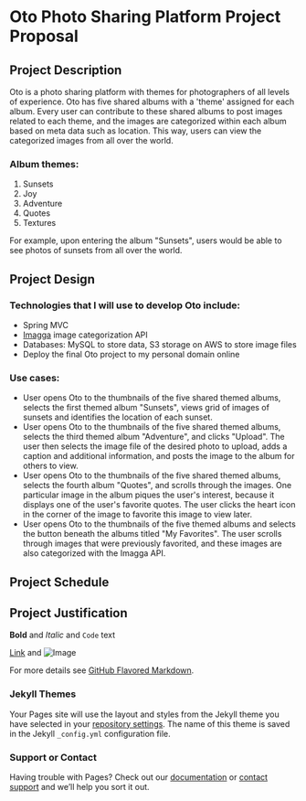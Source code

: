 # **Oto Photo Sharing Platform** Project Proposal

## **Project Description**
Oto is a photo sharing platform with themes for photographers of all levels of experience. Oto has five shared albums with a 'theme' assigned for each album. Every user can contribute to these shared albums to post images related to each theme, and the images are categorized within each album based on meta data such as location. This way, users can view the categorized images from all over the world.

### Album themes:
1. Sunsets
2. Joy 
3. Adventure
4. Quotes
5. Textures

For example, upon entering the album "Sunsets", users would be able to see photos of sunsets from all over the world. 

## **Project Design**

### Technologies that I will use to develop Oto include:
- Spring MVC
- [Imagga](https://imagga.com/) image categorization API 
- Databases: MySQL to store data, S3 storage on AWS to store image files
- Deploy the final Oto project to my personal domain online

### Use cases:
- User opens Oto to the thumbnails of the five shared themed albums, selects the first themed album "Sunsets", views grid of images of    sunsets and identifies the location of each sunset. 
- User opens Oto to the thumbnails of the five shared themed albums, selects the third themed album "Adventure", and clicks "Upload". The user then selects the image file of the desired photo to upload, adds a caption and additional information, and posts the image to the album for others to view. 
- User opens Oto to the thumbnails of the five shared themed albums, selects the fourth album "Quotes", and scrolls through the images. One particular image in the album piques the user's interest, because it displays one of the user's favorite quotes. The user clicks the heart icon in the corner of the image to favorite this image to view later. 
- User opens Oto to the thumbnails of the five themed albums and selects the button beneath the albums titled "My Favorites". The user scrolls through images that were previously favorited, and these images are also categorized with the Imagga API. 

## **Project Schedule**
## **Project Justification**



**Bold** and _Italic_ and `Code` text

[Link](url) and ![Image](src)


For more details see [GitHub Flavored Markdown](https://guides.github.com/features/mastering-markdown/).

### Jekyll Themes

Your Pages site will use the layout and styles from the Jekyll theme you have selected in your [repository settings](https://github.com/athirapillai/411project/settings). The name of this theme is saved in the Jekyll `_config.yml` configuration file.

### Support or Contact

Having trouble with Pages? Check out our [documentation](https://help.github.com/categories/github-pages-basics/) or [contact support](https://github.com/contact) and we’ll help you sort it out.
